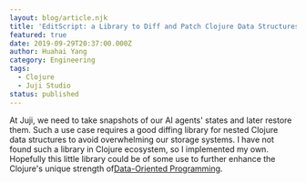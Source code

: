 ```yaml
---
layout: blog/article.njk
title: 'EditScript: a Library to Diff and Patch Clojure Data Structures'
featured: true
date: 2019-09-29T20:37:00.000Z
author: Huahai Yang
category: Engineering
tags:
  - Clojure
  - Juji Studio
status: published
---
```

At Juji, we need to take snapshots of our AI agents' states and later restore them. Such a use case requires a good diffing library for nested Clojure data structures to avoid overwhelming our storage systems. I have not found such a library in Clojure ecosystem, so I implemented my own. Hopefully this little library could be of some use to further enhance the Clojure's unique strength of[Data-Oriented Programming](https://livebook.manning.com/#!/book/the-joy-of-clojure-second-edition/chapter-14/1).

